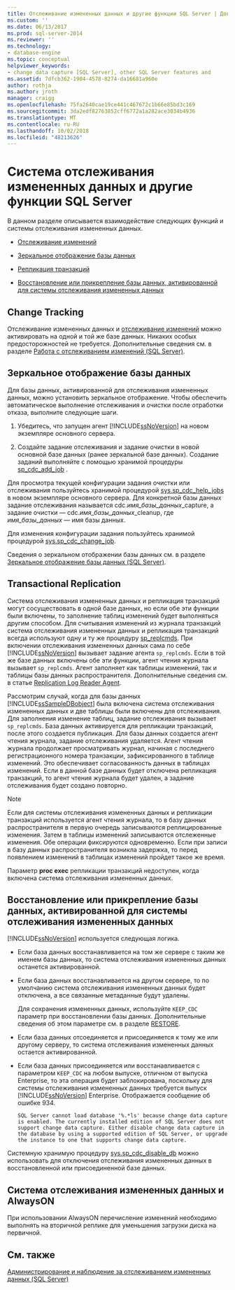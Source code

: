 ```yaml
---
title: Отслеживание измененных данных и другие функции SQL Server | Документация Майкрософт
ms.custom: ''
ms.date: 06/13/2017
ms.prod: sql-server-2014
ms.reviewer: ''
ms.technology:
- database-engine
ms.topic: conceptual
helpviewer_keywords:
- change data capture [SQL Server], other SQL Server features and
ms.assetid: 7dfcb362-1904-4578-8274-da16681a960e
author: rothja
ms.author: jroth
manager: craigg
ms.openlocfilehash: 75fa2640cae19ce441c467672c1b66e85bd3c169
ms.sourcegitcommit: 3da2edf82763852cff6772a1a282ace3034b4936
ms.translationtype: MT
ms.contentlocale: ru-RU
ms.lasthandoff: 10/02/2018
ms.locfileid: "48213626"
---
```

# <a name="change-data-capture-and-other-sql-server-features"></a>Система отслеживания измененных данных и другие функции SQL Server
  В данном разделе описывается взаимодействие следующих функций и системы отслеживания измененных данных.  
  
-   [Отслеживание изменений](#ChangeTracking)  
  
-   [Зеркальное отображение базы данных](#DatabaseMirroring)  
  
-   [Репликация транзакций](#TransReplication)  
  
-   [Восстановление или прикрепление базы данных, активированной для системы отслеживания измененных данных](#RestoreOrAttach)  
  
##  <a name="ChangeTracking"></a> Change Tracking  
 Отслеживание измененных данных и [отслеживание изменений](about-change-tracking-sql-server.md) можно активировать на одной и той же базе данных. Никаких особых предосторожностей не требуется. Дополнительные сведения см. в разделе [Работа с отслеживанием изменений (SQL Server)](work-with-change-tracking-sql-server.md).  
  
##  <a name="DatabaseMirroring"></a> Зеркальное отображение базы данных  
 Для базы данных, активированной для отслеживания измененных данных, можно установить зеркальное отображение. Чтобы обеспечить автоматическое выполнение отслеживания и очистки после отработки отказа, выполните следующие шаги.  
  
1.  Убедитесь, что запущен агент [!INCLUDE[ssNoVersion](../../includes/ssnoversion-md.md)] на новом экземпляре основного сервера.  
  
2.  Создайте задание отслеживания и задание очистки в новой основной базе данных (ранее зеркальной базе данных). Создание заданий выполняйте с помощью хранимой процедуры [sp_cdc_add_job](/sql/relational-databases/system-stored-procedures/sys-sp-cdc-add-job-transact-sql) .  
  
 Для просмотра текущей конфигурации задания очистки или отслеживания пользуйтесь хранимой процедурой [sys.sp_cdc_help_jobs](/sql/relational-databases/system-stored-procedures/sys-sp-cdc-help-jobs-transact-sql) в новом экземпляре основного сервера. Для конкретной базы данных задание отслеживания называется cdc.*имя_базы_данных*_capture, а задание очистки — cdc.*имя_базы_данных*_cleanup, где *имя_базы_данных* — имя базы данных.  
  
 Для изменения конфигурации задания пользуйтесь хранимой процедурой [sys.sp_cdc_change_job](/sql/relational-databases/system-stored-procedures/sys-sp-cdc-change-job-transact-sql).  
  
 Сведения о зеркальном отображении базы данных см. в разделе [Зеркальное отображение базы данных (SQL Server)](../../database-engine/database-mirroring/database-mirroring-sql-server.md).  
  
##  <a name="TransReplication"></a> Transactional Replication  
 Система отслеживания измененных данных и репликация транзакций могут сосуществовать в одной базе данных, но если обе эти функции были включены, то заполнение таблиц изменений будет выполняться другим способом. Для считывания изменений из журнала транзакций система отслеживания измененных данных и репликация транзакций всегда используют одну и ту же процедуру [sp_replcmds](/sql/relational-databases/system-stored-procedures/sp-replcmds-transact-sql). При включении отслеживания измененных данных сама по себе [!INCLUDE[ssNoVersion](../../includes/ssnoversion-md.md)] вызывает задание агента `sp_replcmds`. Если в той же базе данных включены обе эти функции, агент чтения журнала вызывает `sp_replcmds`. Агент заполняет как таблицы изменений, так и таблицы базы данных распространителя. Дополнительные сведения см. в статье [Replication Log Reader Agent](../replication/agents/replication-log-reader-agent.md).  
  
 Рассмотрим случай, когда для базы данных [!INCLUDE[ssSampleDBobject](../../includes/sssampledbobject-md.md)] была включена система отслеживания измененных данных и две таблицы были включены для отслеживания. Для заполнения изменение таблиц, задание отслеживания вызывает `sp_replcmds`. База данных активируется для репликации транзакций, после этого создается публикация. Для базы данных создается агент чтения журнала, задание отслеживания удаляется. Агент чтения журнала продолжает просматривать журнал, начиная с последнего регистрационного номера транзакции, зафиксированного в таблице изменений. Это обеспечивает согласованность данных в таблицах изменений. Если в данной базе данных будет отключена репликация транзакций, то агент чтения журнала будет удален, а задание отслеживания будет создано повторно.  
  
> [!NOTE]  
>  Если для системы отслеживания измененных данных и репликации транзакций используется агент чтения журнала, то в базу данных распространителя в первую очередь записываются реплицированные изменения. Затем в таблицы изменений записываются отслеженные изменения. Обе операции фиксируются одновременно. Если при записи в базу данных распространителя возникла задержка, то перед появлением изменений в таблицах изменений пройдет такое же время.  
  
 Параметр **proc exec** репликации транзакций недоступен, когда включена система отслеживания измененных данных.  
  
##  <a name="RestoreOrAttach"></a> Восстановление или прикрепление базы данных, активированной для системы отслеживания измененных данных  
 [!INCLUDE[ssNoVersion](../../includes/ssnoversion-md.md)] используется следующая логика.  
  
-   Если база данных восстанавливается на том же сервере с таким же именем базы данных, то система отслеживания измененных данных останется активированной.  
  
-   Если база данных восстанавливается на другом сервере, то по умолчанию система отслеживания измененных данных будет отключена, а все связанные метаданные будут удалены.  
  
     Для сохранения измененных данных, используйте `KEEP_CDC` параметр при восстановлении базы данных. Дополнительные сведения об этом параметре см. в разделе [RESTORE](/sql/t-sql/statements/restore-statements-transact-sql).  
  
-   Если база данных отсоединяется и присоединяется к тому же или другому серверу, то система отслеживания измененных данных остается активированной.  
  
-   Если база данных присоединяется или восстанавливается с параметром `KEEP_CDC` на любом выпуске, отличном от выпуска Enterprise, то эта операция будет заблокирована, поскольку для системы отслеживания измененных данных требуется выпуск [!INCLUDE[ssNoVersion](../../includes/ssnoversion-md.md)] Enterprise. Отображается сообщение об ошибке 934.  
  
     `SQL Server cannot load database '%.*ls' because change data capture is enabled. The currently installed edition of SQL Server does not support change data capture. Either disable change data capture in the database by using a supported edition of SQL Server, or upgrade the instance to one that supports change data capture.`  
  
 Системную хранимую процедуру [sys.sp_cdc_disable_db](/sql/relational-databases/system-stored-procedures/sys-sp-cdc-disable-db-transact-sql) можно использовать для отключения отслеживания измененных данных в восстановленной или присоединенной базе данных.  
  
## <a name="change-data-capture-and-alwayson"></a>Система отслеживания измененных данных и AlwaysON  
 При использовании AlwaysON перечисление изменений необходимо выполнять на вторичной реплике для уменьшения загрузки диска на первичной.  
  
## <a name="see-also"></a>См. также  
 [Администрирование и наблюдение за отслеживанием измененных данных (SQL Server)](../track-changes/administer-and-monitor-change-data-capture-sql-server.md)  
  
  
